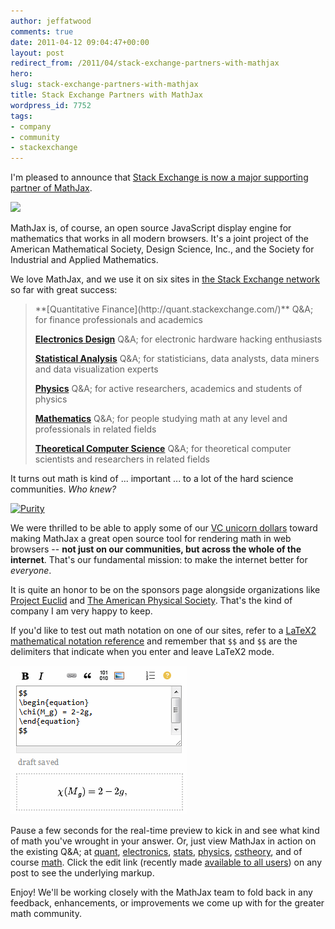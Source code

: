 ```yaml
---
author: jeffatwood
comments: true
date: 2011-04-12 09:04:47+00:00
layout: post
redirect_from: /2011/04/stack-exchange-partners-with-mathjax
hero: 
slug: stack-exchange-partners-with-mathjax
title: Stack Exchange Partners with MathJax
wordpress_id: 7752
tags:
- company
- community
- stackexchange
---
```


I'm pleased to announce that [Stack Exchange is now a major supporting partner of MathJax](http://www.mathjax.org/sponsors/).

[![](http://blog.stackoverflow.com/wp-content/uploads/mathjax-logo.png)](http://www.mathjax.org)

MathJax is, of course, an open source JavaScript display engine for mathematics that works in all modern browsers. It's a joint project of the American Mathematical Society, Design Science, Inc., and the Society for Industrial and Applied Mathematics.

We love MathJax, and we use it on six sites in [the Stack Exchange network](http://stackexchange.com/sites) so far with great success:



<blockquote>
**[Quantitative Finance](http://quant.stackexchange.com/)**
Q&A; for finance professionals and academics

**[Electronics Design](http://electronics.stackexchange.com/)**
Q&A; for electronic hardware hacking enthusiasts

**[Statistical Analysis](http://stats.stackexchange.com/)**
Q&A; for statisticians, data analysts, data miners and data visualization experts

**[Physics](http://physics.stackexchange.com/)**
Q&A; for active researchers, academics and students of physics

**[Mathematics](http://math.stackexchange.com/)**
Q&A; for people studying math at any level and professionals in related fields

**[Theoretical Computer Science](http://cstheory.stackexchange.com/)**
Q&A; for theoretical computer scientists and researchers in related fields
</blockquote>



It turns out math is kind of ... important ... to a lot of the hard science communities. _Who knew?_

[![Purity](http://blog.stackoverflow.com/wp-content/uploads/xkcd-fields-arranged-by-purity.png)](http://xkcd.com/435/)

We were thrilled to be able to apply some of our [VC unicorn dollars](http://blog.stackoverflow.com/2011/03/a-new-name-for-stack-overflow-with-surprise-ending/) toward making MathJax a great open source tool for rendering math in web browsers -- **not just on our communities, but across the whole of the internet**. That's our fundamental mission: to make the internet better for _everyone_.

It is quite an honor to be on the sponsors page alongside organizations like [Project Euclid](http://projecteuclid.org) and [The American Physical Society](http://www.aps.org/). That's the kind of company I am very happy to keep. 

If you'd like to test out math notation on one of our sites, refer to a [LaTeX2 mathematical notation reference](http://www.math.harvard.edu/texman/) and remember that `$$` and `$$` are the delimiters that indicate when you enter and leave LaTeX2 mode.

![](/images/wordpress/mathjax-math-stackexchange-preview.png)

Pause a few seconds for the real-time preview to kick in and see what kind of math you've wrought in your answer. Or, just view MathJax in action on the existing Q&A; at [quant](http://quant.stackexchange.com/), [electronics](http://electronics.stackexchange.com/), [stats](http://stats.stackexchange.com/),  [physics](http://physics.stackexchange.com/), [cstheory](http://cstheory.stackexchange.com/), and of course [math](http://math.stackexchange.com/). Click the edit link (recently made [available to all users](http://blog.stackoverflow.com/2011/02/suggested-edits-and-edit-review/)) on any post to see the underlying markup.

Enjoy! We'll be working closely with the MathJax team to fold back in any feedback, enhancements, or improvements we come up with for the greater math community.
